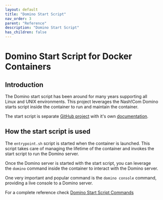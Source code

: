 ```yaml
---
layout: default
title: "Domino Start Script"
nav_order: 3
parent: "Reference"
description: "Domino Start Script"
has_children: false
---
```


# Domino Start Script for Docker Containers

## Introduction

The Domino start script has been around for many years supporting all Linux and UNIX environments.
This project leverages the Nash!Com Domino starts script inside the container to run and maintain the container.

The start script is separate [GitHub project](https://github.com/nashcom/domino-startscript)
with it's own [documentation](https://nashcom.github.io/domino-startscript/).

## How the start script is used

The `entrypoint.sh` script is started when the container is launched.
This script takes care of managing the lifetime of the container and invokes the start script to run the Domino server.

Once the Domino server is started with the start script, you can leverage the `domino` command inside the container to interact with the Domino server.

One very important and popular command is the `domino console` command, providing a live console to a Domino server.

For a complete reference check [Domino Start Script Commands](https://nashcom.github.io/domino-startscript/startscript/commands/)